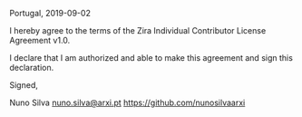 Portugal, 2019-09-02

I hereby agree to the terms of the Zira Individual Contributor License Agreement v1.0.

I declare that I am authorized and able to make this agreement and sign this declaration.

Signed,

Nuno Silva nuno.silva@arxi.pt https://github.com/nunosilvaarxi
